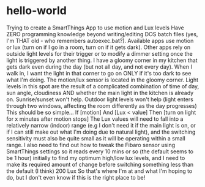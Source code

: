 # hello-world
Trying to create a SmartThings App to use motion and Lux levels
Have ZERO programming knowledge beyond writing/editing DOS batch files (yes, I'm THAT old - who remembers autoexec.bat?).
Available apps use motion or lux (turn on if I go in a room, turn on if it gets dark).
Other apps rely on outside light levels for their trigger or to modify a dimmer setting once the light is triggered by another thing.
I have a gloomy corner in my kitchen that gets dark even during the day (but not all day, and not every day).
When I walk in, I want the light in that corner to go on ONLY if it's too dark to see what I'm doing.
The motion/lux sensor is located in the gloomy corner.
Light levels in this spot are the result of a complicated combination of time of day, sun angle, cloudiness AND whether the main light in the kitchen is already on.
Sunrise/sunset won't help.
Outdoor light levels won't help (light enters through two windows, affecting the room differently as the day progresses)
This should be so simple... If [motion] And [Lux < value] Then [turn on light for x minutes after motion stops]
The Lux values will need to fall into a relatively narrow (indoor) range (e.g I don't need it if the main light is on, or if I can still make out what I'm doing due to natural light), and the switching sensitivity must also be quite small as it will be operating within a small range.
I also need to find out how to tweak the Fibaro sensor using SmartThings settings so it reads every 10 mins or so (the default seems to be 1 hour) initially to find my optimum high/low lux levels, and I need to make its required amount of change before switching something less than the default (I think) 200 Lux
So that's where I'm at and what I'm hoping to do, but I don't even know if this is the right place to be!

